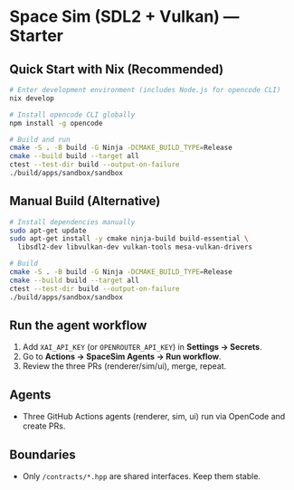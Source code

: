 # Space Sim (SDL2 + Vulkan) — Starter

## Quick Start with Nix (Recommended)

```bash
# Enter development environment (includes Node.js for opencode CLI)
nix develop

# Install opencode CLI globally
npm install -g opencode

# Build and run
cmake -S . -B build -G Ninja -DCMAKE_BUILD_TYPE=Release
cmake --build build --target all
ctest --test-dir build --output-on-failure
./build/apps/sandbox/sandbox
```

## Manual Build (Alternative)

```bash
# Install dependencies manually
sudo apt-get update
sudo apt-get install -y cmake ninja-build build-essential \
  libsdl2-dev libvulkan-dev vulkan-tools mesa-vulkan-drivers

# Build
cmake -S . -B build -G Ninja -DCMAKE_BUILD_TYPE=Release
cmake --build build --target all
ctest --test-dir build --output-on-failure
./build/apps/sandbox/sandbox
```

## Run the agent workflow
1. Add `XAI_API_KEY` (or `OPENROUTER_API_KEY`) in **Settings → Secrets**.
2. Go to **Actions → SpaceSim Agents → Run workflow**.
3. Review the three PRs (renderer/sim/ui), merge, repeat.

## Agents

* Three GitHub Actions agents (renderer, sim, ui) run via OpenCode and create PRs.

## Boundaries

* Only `/contracts/*.hpp` are shared interfaces. Keep them stable.